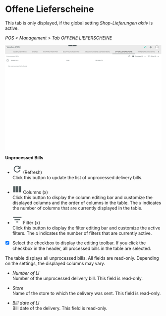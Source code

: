 # Offene Lieferscheine

<!---ist das noch relevant?-->

This tab is only displayed, if the global setting *Shop-Lieferungen aktiv* is active.

*POS > Management > Tab OFFENE LIEFERSCHEINE*

![Offene Lieferscheine](../../Assets/Screenshots/POS/Management/OffeneLieferscheine/OffeneLieferscheine.png "[Offene Lieferscheine]")

**Unprocessed Bills**

- ![Refresh](../../Assets/Icons/Refresh01.png "[Refresh]") (Refresh)   
    Click this button to update the list of unprocessed delivery bills.

- ![Columns](../../Assets/Icons/Columns.png "[Columns]") Columns (x)   
    Click this button to display the column editing bar and customize the displayed columns and the order of columns in the table. The *x* indicates the number of columns that are currently displayed in the table.

- ![Filter](../../Assets/Icons/Filter.png "[Filter]") Filter (x)   
    Click this button to display the filter editing bar and customize the active filters. The *x* indicates the number of filters that are currently active.

- [x]    
    Select the checkbox to display the editing toolbar. If you click the checkbox in the header, all processed bills in the table are selected.

The table displays all unprocessed bills. All fields are read-only. Depending on the settings, the displayed columns may vary.

- *Number of LI*   
    Number of the unprocessed delivery bill. This field is read-only.

- *Store*   
    Name of the store to which the delivery was sent. This field is read-only.

- *Bill date of LI*   
    Bill date of the delivery. This field is read-only.


[comment]: <> (to be completed)
